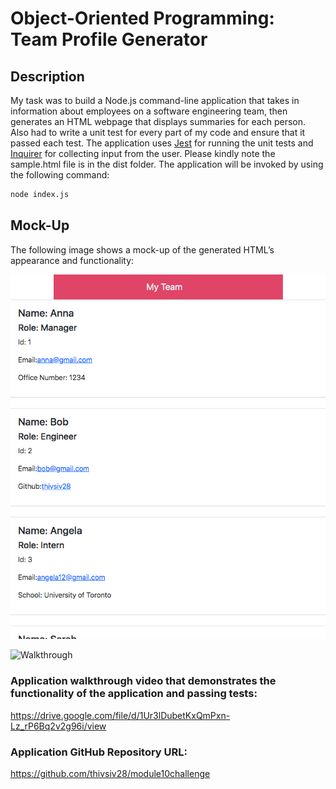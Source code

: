 # Object-Oriented Programming: Team Profile Generator

## Description

My task was to build a Node.js command-line application that takes in information about employees on a software engineering team, then generates an HTML webpage that displays summaries for each person. Also had to write a unit test for every part of my code and ensure that it passed each test. The application uses [Jest](https://www.npmjs.com/package/jest) for running the unit tests and [Inquirer](https://www.npmjs.com/package/inquirer/v/8.2.4) for collecting input from the user. Please kindly note the sample.html file is in the dist folder. The application will be invoked by using the following command:

```bash
node index.js
```



## Mock-Up

The following image shows a mock-up of the generated HTML’s appearance and functionality:

![HTML webpage titled “My Team” features four boxes listing employee names, titles, and other key info.](./dist/samplehtmlscreenshot.png)

![Walkthrough](./dist/walkthrough.gif)



### Application walkthrough video that demonstrates the functionality of the application and passing tests:
https://drive.google.com/file/d/1Ur3lDubetKxQmPxn-Lz_rP6Bq2v2g96i/view


### Application GitHub Repository URL:
https://github.com/thivsiv28/module10challenge